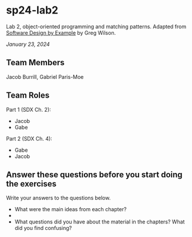 # sp24-lab2
Lab 2, object-oriented programming and matching patterns. Adapted from [Software Design by Example](https://third-bit.com/sdxpy/) by Greg Wilson.

_January 23, 2024_

## Team Members
Jacob Burrill, Gabriel Paris-Moe

## Team Roles
Part 1 (SDX Ch. 2):
* Jacob 
* Gabe

Part 2 (SDX Ch. 4):
* Gabe
* Jacob

## Answer these questions before you start doing the exercises
Write your answers to the questions below.

* What were the main ideas from each chapter?
* 
* What questions did you have about the material in the chapters? What did you find confusing?

